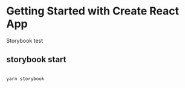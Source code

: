 # Getting Started with Create React App

Storybook test

## storybook start

```bash

yarn storybook

```

